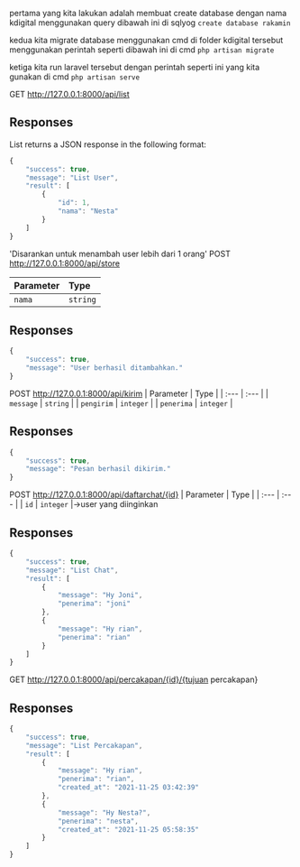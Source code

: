 pertama yang kita lakukan adalah membuat create database dengan nama kdigital menggunakan query dibawah ini di sqlyog
`create database rakamin`

kedua kita migrate database menggunakan cmd di folder kdigital tersebut menggunakan perintah seperti dibawah ini di cmd
`php artisan migrate`

ketiga kita run laravel tersebut dengan perintah seperti ini yang kita gunakan di cmd
`php artisan serve`


GET http://127.0.0.1:8000/api/list

## Responses

List returns a JSON response in the following format:

```javascript
{
    "success": true,
    "message": "List User",
    "result": [
        {
            "id": 1,
            "nama": "Nesta"
        }
    ]
}
```

'Disarankan untuk menambah user lebih dari 1 orang'
POST http://127.0.0.1:8000/api/store

| Parameter | Type | 
| :--- | :--- | 
| `nama` | `string` |

## Responses
```javascript
{
    "success": true,
    "message": "User berhasil ditambahkan."
}
```


POST http://127.0.0.1:8000/api/kirim
| Parameter | Type | 
| :--- | :--- | 
| `message` | `string` |
| `pengirim` | `integer` |
| `penerima` | `integer` |

## Responses
```javascript
{
    "success": true,
    "message": "Pesan berhasil dikirim."
}
```


POST http://127.0.0.1:8000/api/daftarchat/{id}
| Parameter | Type | 
| :--- | :--- | 
| `id` | `integer` |->user yang diinginkan

## Responses
```javascript
{
    "success": true,
    "message": "List Chat",
    "result": [
        {
            "message": "Hy Joni",
            "penerima": "joni"
        },
        {
            "message": "Hy rian",
            "penerima": "rian"
        }
    ]
}
```


GET http://127.0.0.1:8000/api/percakapan/{id}/{tujuan percakapan}
## Responses
```javascript
{
    "success": true,
    "message": "List Percakapan",
    "result": [
        {
            "message": "Hy rian",
            "penerima": "rian",
            "created_at": "2021-11-25 03:42:39"
        },
        {
            "message": "Hy Nesta?",
            "penerima": "nesta",
            "created_at": "2021-11-25 05:58:35"
        }
    ]
}
```
